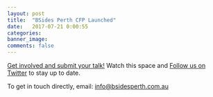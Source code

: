```yaml
---
layout: post
title:  "BSides Perth CFP Launched"
date:   2017-07-21 0:00:55
categories:
banner_image:
comments: false
---
```


[Get involved and submit your talk!](http://bsidesperth.com.au/cfp/)
Watch this space and [Follow us on Twitter](https://twitter.com/BSidesPer) to stay up to date.

To get in touch directly, email: info@bsidesperth.com.au
